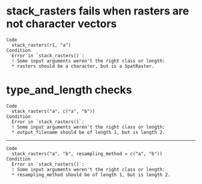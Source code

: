 # stack_rasters fails when rasters are not character vectors

    Code
      stack_rasters(r1, "a")
    Condition
      Error in `stack_rasters()`:
      ! Some input arguments weren't the right class or length:
      * rasters should be a character, but is a SpatRaster.

# type_and_length checks

    Code
      stack_rasters("a", c("a", "b"))
    Condition
      Error in `stack_rasters()`:
      ! Some input arguments weren't the right class or length:
      * output_filename should be of length 1, but is length 2.

---

    Code
      stack_rasters("a", "b", resampling_method = c("a", "b"))
    Condition
      Error in `stack_rasters()`:
      ! Some input arguments weren't the right class or length:
      * resampling_method should be of length 1, but is length 2.

